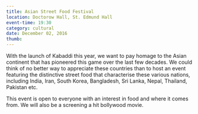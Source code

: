 ```yaml
---
title: Asian Street Food Festival
location: Doctorow Hall, St. Edmund Hall
event-time: 19:30
category: cultural
date: December 02, 2016
thumb:
---
```


With the launch of Kabaddi this year, we want to pay homage to the Asian continent that has pioneered this game over the last few decades. We could think of no better way to appreciate these countries than to host an event featuring the distinctive street food that characterise these various nations, including India, Iran, South Korea, Bangladesh, Sri Lanka, Nepal, Thailand, Pakistan etc.

This event is open to everyone with an interest in food and where it comes from. We will also be a screening a hit bollywood movie. 